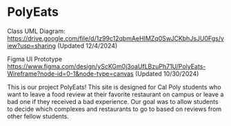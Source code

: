 # PolyEats

Class UML Diagram:
https://drive.google.com/file/d/1z99c12qbmAeHIMZq0SwJCKbhJsJU0Fgs/view?usp=sharing
(Updated 12/4/2024)

Figma UI Prototype
https://www.figma.com/design/yScKGm0j3oaUfLBzuPh71U/PolyEats-Wireframe?node-id=0-1&node-type=canvas
(Updated 10/30/2024)

This is our project PolyEats! This site is designed for Cal Poly students who
want to leave a food review at their favorite restaurant on campus or leave a
bad one if they received a bad experience. Our goal was to allow students to
decide which complexes and restaurants to go to based on reviews from other
fellow students.
